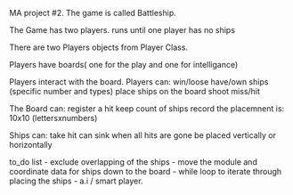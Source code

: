 MA project #2.
The game is called Battleship.

The Game has two players.
         runs until one player has no ships


There are two Players objects from Player Class.

Players have boards( one for the play and one for intelligance)

Players interact with the board.
Players can:
        win/loose
        have/own ships (specific number and types)
        place ships on the board
        shoot
        miss/hit


The Board can:
        register a hit
        keep count of ships
        record the placemnent
          is:
          10x10 (lettersxnumbers)


Ships can:
        take hit
        can sink when all hits are gone
        be placed vertically or horizontally

to_do list
       -  exclude overlapping of the ships 
       - move the module and coordinate data for ships down to the board
       - while loop to iterate through placing the ships
       - a.i / smart player.
         
         



